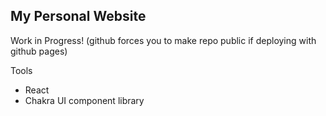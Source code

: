 ## My Personal Website

Work in Progress! (github forces you to make repo public if deploying with github pages)

Tools
- React
- Chakra UI component library
